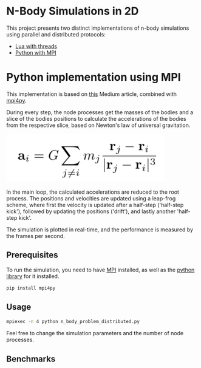 # N-Body Simulations in 2D 

This project presents two distinct implementations of n-body simulations using parallel and distributed protocols:

- [Lua with threads](#?)
- [Python with MPI](#python-implementation-using-mpi)

# Python implementation using MPI

This implementation is based on [this](https://medium.com/swlh/create-your-own-n-body-simulation-with-python-f417234885e9) Medium article, combined with [mpi4py](https://pypi.org/project/mpi4py/).

During every step, the node processes get the masses of the bodies and a slice of the bodies positions to calculate the accelerations of the bodies from the respective slice, based on Newton's law of universal gravitation. 

![image](python/image.png)

In the main loop, the calculated accelerations are reduced to the root process. The positions and velocities are updated using a leap-frog scheme, where first the velocity is updated after a half-step ('half-step kick'), followed by updating the positions ('drift'), and lastly another 'half-step kick'.

The simulation is plotted in real-time, and the performance is measured by the frames per second.

## Prerequisites

To run the simulation, you need to have [MPI](https://www.microsoft.com/en-us/download/details.aspx?id=105289) installed, as well as the [python library](https://pypi.org/project/mpi4py/) for it installed.

```bash
pip install mpi4py
```

## Usage 

```bash
mpiexec -n 4 python n_body_problem_distributed.py
```

Feel free to change the simulation parameters and the number of node processes.

## Benchmarks

